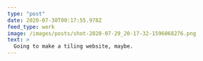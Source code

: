 ```yaml
---
type: "post"
date: 2020-07-30T00:17:55.978Z
feed_type: work
image: /images/posts/shot-2020-07-29_20-17-32-1596068276.png
text: >
  Going to make a tiling website, maybe.
---
```

